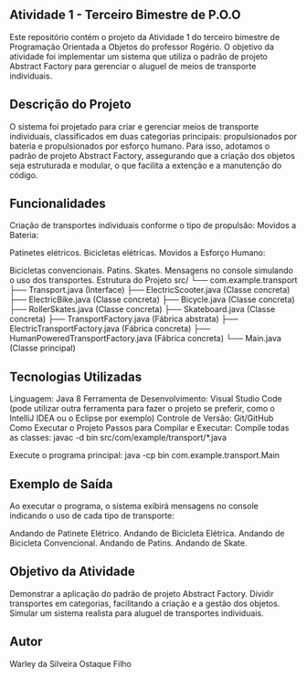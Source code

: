 ## Atividade 1 - Terceiro Bimestre de P.O.O
Este repositório contém o projeto da Atividade 1 do terceiro bimestre de Programação Orientada a Objetos do professor Rogério. O objetivo da atividade foi implementar um sistema que utiliza o padrão de projeto Abstract Factory para gerenciar o aluguel de meios de transporte individuais.

## Descrição do Projeto
O sistema foi projetado para criar e gerenciar meios de transporte individuais, classificados em duas categorias principais: propulsionados por bateria e propulsionados por esforço humano. Para isso, adotamos o padrão de projeto Abstract Factory, assegurando que a criação dos objetos seja estruturada e modular, o que facilita a extenção e a manutenção do código.

## Funcionalidades
Criação de transportes individuais conforme o tipo de propulsão:
Movidos a Bateria:

Patinetes elétricos.
Bicicletas elétricas.
Movidos a Esforço Humano:

Bicicletas convencionais.
Patins.
Skates.
Mensagens no console simulando o uso dos transportes.
Estrutura do Projeto
src/ └── com.example.transport ├── Transport.java (Interface) ├── ElectricScooter.java (Classe concreta) ├── ElectricBike.java (Classe concreta) ├── Bicycle.java (Classe concreta) ├── RollerSkates.java (Classe concreta) ├── Skateboard.java (Classe concreta) ├── TransportFactory.java (Fábrica abstrata) ├── ElectricTransportFactory.java (Fábrica concreta) ├── HumanPoweredTransportFactory.java (Fábrica concreta) └── Main.java (Classe principal)

## Tecnologias Utilizadas
Linguagem: Java 8
Ferramenta de Desenvolvimento: Visual Studio Code (pode utilizar outra ferramenta para fazer o projeto se preferir, como o IntelliJ IDEA ou o Eclipse por exemplo)
Controle de Versão: Git/GitHub
Como Executar o Projeto
Passos para Compilar e Executar:
Compile todas as classes: javac -d bin src/com/example/transport/*.java

Execute o programa principal: java -cp bin com.example.transport.Main

## Exemplo de Saída
Ao executar o programa, o sistema exibirá mensagens no console indicando o uso de cada tipo de transporte:

Andando de Patinete Elétrico. Andando de Bicicleta Elétrica. Andando de Bicicleta Convencional. Andando de Patins. Andando de Skate.

## Objetivo da Atividade
Demonstrar a aplicação do padrão de projeto Abstract Factory.
Dividir transportes em categorias, facilitando a criação e a gestão dos objetos.
Simular um sistema realista para aluguel de transportes individuais.
## Autor
Warley da Silveira Ostaque Filho
